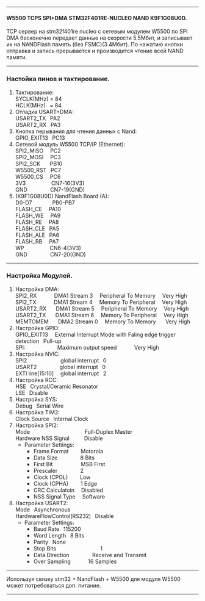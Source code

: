 ***
#### W5500 TCPS SPI+DMA STM32F401RE-NUCLEO NAND K9F1G08U0D.  
TCP сервер на stm32f401re nucleo c сетевым модулем W5500 по SPI DMA бесконечно передает данные на скорости 5.5Мбит, и записывает их на NANDFlash память (без FSMC)(3.4Мбит). По нажатию кнопки отправка и запись прерывается и производится чтение всей NAND памяти.
***
### Настойка пинов и тактирование. 
1. Тактирование:  
SYCLK(MHz) = 84  
HCLK(MHz) &ensp;= 84  
1. Отладка USART+DMA:  
USART2_TX      &ensp;PA2  
USART2_RX      &ensp;PA3  
3. Кнопка перывания для чтения данных с Nand:  
GPIO_EXIT13    &ensp;PC13  
3. Сетевой модуль W5500 ТСР/IP (Ethernet):  
SPI2_MISO      &ensp;&ensp;PC2  
SPI2_MOSI      &ensp;&ensp;PC3  
SPI2_SCK       &ensp;&ensp;&ensp;PB10  
W5500_RST      &ensp;PC7  
W5500_CS       &ensp;&ensp;PC6  
3V3            &ensp;&ensp;&ensp;&ensp;&ensp;&ensp;&ensp;&ensp;&ensp;CN7-16(3V3)  
GND            &ensp;&ensp;&ensp;&ensp;&ensp;&ensp;&ensp;&ensp;CN7-19(GND)  
4. (K9F1G08U0D) NandFlash Board (A):  
D0-D7          &ensp;&ensp;&ensp;&ensp;&ensp;&ensp;&ensp;PB0-PB7  
FLASH_CE       &ensp;&ensp;PA10  
FLASH_WE       &ensp;&ensp;PA9  
FLASH_RE       &ensp;&ensp;PA8  
FLASH_CLE      &ensp;PA5  
FLASH_ALE      &ensp;PA6  
FLASH_RB       &ensp;&ensp;PA7  
WP             &ensp;&ensp;&ensp;&ensp;&ensp;&ensp;&ensp;&ensp;&ensp;CN6-4(3V3)  
GND            &ensp;&ensp;&ensp;&ensp;&ensp;&ensp;&ensp;&ensp;CN7-20(GND)
***
### Настройка Модулей.  
1. Настройка DMA:  
SPI2_RX    &ensp;&ensp;&ensp;&ensp;&ensp;&ensp;DMA1 Stream 3  &ensp;&ensp;Peripheral To Memory  &ensp;&ensp;Very High  
SPI2_TX    &ensp;&ensp;&ensp;&ensp;&ensp;&ensp;DMA1 Stream 4  &ensp;&ensp;Memory To Peripheral  &ensp;&ensp;Very High  
USART2_RX  &ensp;&ensp;&ensp;DMA1 Stream 5  &ensp;&ensp;Peripheral To Memory  &ensp;&ensp;Very High  
USART2_TX  &ensp;&ensp;&ensp;DMA1 Stream 6  &ensp;&ensp;Memory To Peripheral  &ensp;&ensp;Very High  
MEMTOMEM   &ensp;&ensp;&ensp;DMA2 Stream 0  &ensp;&ensp;Memory To Memory      &ensp;&ensp;&ensp;Very High  
2. Настройка GPIO:  
GPIO_EXIT13  &ensp;&ensp;External Interrupt Mode with Faling edge trigger detection  &ensp;Pull-up  
SPI:&ensp;&ensp;&ensp;&ensp;&ensp;&ensp;&ensp;&ensp;&ensp;&ensp;&ensp;&ensp;Maximum output speed  &ensp;&ensp;&ensp;&ensp;&ensp;&ensp;Very High  
3. Настройка NVIC:  
SPI2              &ensp;&ensp;&ensp;&ensp;&ensp;&ensp;&ensp;&ensp;&ensp;&ensp;&ensp;&ensp;global interrupt  &ensp;0  
USART2            &ensp;&ensp;&ensp;&ensp;&ensp;&ensp;&ensp;&ensp;global interrupt  &ensp;0  
EXTI line[15:10]  &ensp;&ensp;global interrupt  &ensp;2  
4. Настройка RCC:  
HSE  &ensp;Crystal/Ceramic Resonator  
LSE  &ensp;Disable  
5. Настройка SYS:  
Debug  &ensp;Serial Wire  
7. Настройка TIM2:  
Clock Source  &ensp;Internal Clock  
7. Настройка SPI2:  
Mode                  &ensp;&ensp;&ensp;&ensp;&ensp;&ensp;&ensp;&ensp;&ensp;&ensp;&ensp;&ensp;&ensp;&ensp;&ensp;&ensp;&ensp;&ensp;&ensp;&ensp;Full-Duplex Master  
Hardware NSS Signal   &ensp;&ensp;&ensp;&ensp;&ensp;Disable  
   - Parameter Settings:  
     - Frame Format      &ensp;&ensp;&ensp;&ensp;Motorola  
     - Data Size         &ensp;&ensp;&ensp;&ensp;&ensp;&ensp;&ensp;&ensp;8 Bits  
     - First Bit         &ensp;&ensp;&ensp;&ensp;&ensp;&ensp;&ensp;&ensp;&ensp;&ensp;MSB First  
     - Prescaler         &ensp;&ensp;&ensp;&ensp;&ensp;&ensp;&ensp;&ensp;2  
     - Clock (CPOL)      &ensp;&ensp;&ensp;&ensp;Low  
     - Clock (CPHA)      &ensp;&ensp;&ensp;&ensp;1 Edge  
     - CRC Calculatoin   &ensp;&ensp;Disabled  
     - NSS Signal Type   &ensp;&ensp;Software  
8. Настройка USART2:  
Mode                        &ensp;Asynchronous  
HardwareFlowControl(RS232)  &ensp;Disable  
   - Parameter Settings:  
     - Baud Rate               &ensp;115200  
     - Word Length             &ensp;8 Bits  
     - Parity                  &ensp;None  
     - Stop Bits               &ensp;&ensp;&ensp;&ensp;&ensp;&ensp;&ensp;&ensp;&ensp;&ensp;&ensp;&ensp;&ensp;&ensp;&ensp;&ensp;1  
     - Data Direction          &ensp;&ensp;&ensp;&ensp;&ensp;&ensp;&ensp;&ensp;Receive and Transmit  
     - Over Sampling           &ensp;&ensp;&ensp;&ensp;&ensp;&ensp;16 Samples
***
Используя связку stm32 + NandFlash + W5500 для модуля W5500 может потребоваться доп. питание.  
***
